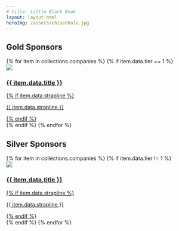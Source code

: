 ```yaml
---
# title: Little Black Book
layout: layout.html
heroImg: /assets/chisenhale.jpg
---
```


## Gold Sponsors

<section>
{% for item in collections.companies %}
{% if item.data.tier == 1 %}
<a href="{{ item.url }}">
    <article>
        <img src="{{item.data.heroImg}}" />
        <h1>{{ item.data.title }}</h1> 
        {% if item.data.strapline %}<p>{{ item.data.strapline }}</p> {% endif %}
    </article>
</a>
{% endif %}
{% endfor %}
</section>

## Silver Sponsors

<section>
{% for item in collections.companies %}
{% if item.data.tier != 1 %}
<a href="{{ item.url }}">
<article>
    <img src="{{item.data.heroImg}}" />
    <h1>{{ item.data.title }}</h1> 
     {% if item.data.strapline %}<p>{{ item.data.strapline }}</p> {% endif %}
</article>
</a>
{% endif %}
{% endfor %}
</section>
